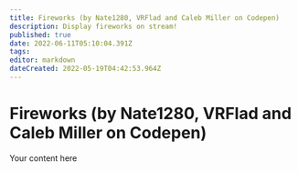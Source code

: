 ```yaml
---
title: Fireworks (by Nate1280, VRFlad and Caleb Miller on Codepen)
description: Display fireworks on stream!
published: true
date: 2022-06-11T05:10:04.391Z
tags: 
editor: markdown
dateCreated: 2022-05-19T04:42:53.964Z
---
```


# Fireworks (by Nate1280, VRFlad and Caleb Miller on Codepen)
Your content here